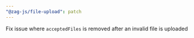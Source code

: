 ```yaml
---
"@zag-js/file-upload": patch
---
```


Fix issue where `acceptedFiles` is removed after an invalid file is uploaded
